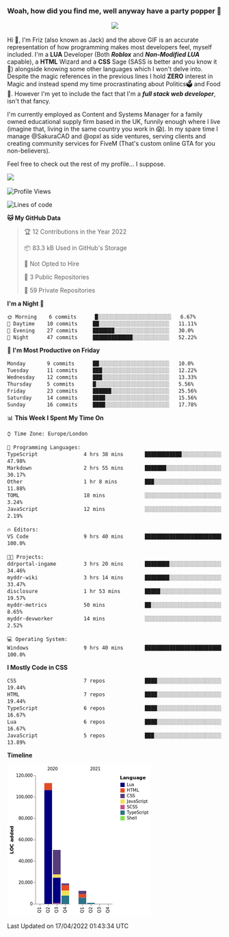 ### Woah, how did you find me, well anyway have a party popper 🎉

<p align="center">
  <img  src="https://66.media.tumblr.com/d2766024a15e8c140bf20f314664eed2/d1615166bf58615c-d8/s400x600/aabc473a64edc43599d5345fd1e9e792d66ecc48.gifv">
</p>

Hi :wave:, I'm Friz (also known as Jack) and the above GIF is an accurate representation of how programming makes most developers feel, myself included. I'm a **LUA** Developer (Both ***Roblox*** and ***Non-Modified LUA*** capable), a **HTML** Wizard and a **CSS** Sage (SASS is better and you know it :pray:) alongside knowing some other languages which I won't delve into. Despite the magic references in the previous lines I hold **ZERO** interest in Magic and instead spend my time procrastinating about Politics🗳️ and Food🍔. However I'm yet to include the fact that I'm a ***full stack web developer***, isn't that fancy.

I'm currently employed as Content and Systems Manager for a family owned educational supply firm based in the UK, funnily enough where I live (imagine that, living in the same country you work in 😱). In my spare time I manage @SakuraCAD and @opxl as side ventures, serving clients and creating community services for FiveM (That's custom online GTA for you non-believers).

Feel free to check out the rest of my profile... I suppose.

<a href="https://github.com/anuraghazra/github-readme-stats">
  <img  src="https://github-readme-stats.vercel.app/api?username=JackOPXL&count_private=true&show_icons=true&theme=tokyonight" />
</a>



<!--START_SECTION:waka-->
![Profile Views](http://img.shields.io/badge/Profile%20Views-0-blue)

![Lines of code](https://img.shields.io/badge/From%20Hello%20World%20I%27ve%20Written-190%20Thousand%20lines%20of%20code-blue)

**🐱 My GitHub Data** 

> 🏆 12 Contributions in the Year 2022
 > 
> 📦 83.3 kB Used in GitHub's Storage 
 > 
> 🚫 Not Opted to Hire
 > 
> 📜 3 Public Repositories 
 > 
> 🔑 59 Private Repositories  
 > 
**I'm a Night 🦉** 

```text
🌞 Morning    6 commits      █░░░░░░░░░░░░░░░░░░░░░░░░   6.67% 
🌆 Daytime    10 commits     ██░░░░░░░░░░░░░░░░░░░░░░░   11.11% 
🌃 Evening    27 commits     ███████░░░░░░░░░░░░░░░░░░   30.0% 
🌙 Night      47 commits     █████████████░░░░░░░░░░░░   52.22%

```
📅 **I'm Most Productive on Friday** 

```text
Monday       9 commits      ██░░░░░░░░░░░░░░░░░░░░░░░   10.0% 
Tuesday      11 commits     ███░░░░░░░░░░░░░░░░░░░░░░   12.22% 
Wednesday    12 commits     ███░░░░░░░░░░░░░░░░░░░░░░   13.33% 
Thursday     5 commits      █░░░░░░░░░░░░░░░░░░░░░░░░   5.56% 
Friday       23 commits     ██████░░░░░░░░░░░░░░░░░░░   25.56% 
Saturday     14 commits     ████░░░░░░░░░░░░░░░░░░░░░   15.56% 
Sunday       16 commits     ████░░░░░░░░░░░░░░░░░░░░░   17.78%

```


📊 **This Week I Spent My Time On** 

```text
⌚︎ Time Zone: Europe/London

💬 Programming Languages: 
TypeScript               4 hrs 38 mins       ████████████░░░░░░░░░░░░░   47.98% 
Markdown                 2 hrs 55 mins       ███████░░░░░░░░░░░░░░░░░░   30.17% 
Other                    1 hr 8 mins         ███░░░░░░░░░░░░░░░░░░░░░░   11.88% 
TOML                     18 mins             ░░░░░░░░░░░░░░░░░░░░░░░░░   3.24% 
JavaScript               12 mins             ░░░░░░░░░░░░░░░░░░░░░░░░░   2.19%

🔥 Editors: 
VS Code                  9 hrs 40 mins       █████████████████████████   100.0%

🐱‍💻 Projects: 
ddrportal-ingame         3 hrs 20 mins       ████████░░░░░░░░░░░░░░░░░   34.46% 
myddr-wiki               3 hrs 14 mins       ████████░░░░░░░░░░░░░░░░░   33.47% 
disclosure               1 hr 53 mins        █████░░░░░░░░░░░░░░░░░░░░   19.57% 
myddr-metrics            50 mins             ██░░░░░░░░░░░░░░░░░░░░░░░   8.65% 
myddr-devworker          14 mins             ░░░░░░░░░░░░░░░░░░░░░░░░░   2.52%

💻 Operating System: 
Windows                  9 hrs 40 mins       █████████████████████████   100.0%

```

**I Mostly Code in CSS** 

```text
CSS                      7 repos             ████░░░░░░░░░░░░░░░░░░░░░   19.44% 
HTML                     7 repos             ████░░░░░░░░░░░░░░░░░░░░░   19.44% 
TypeScript               6 repos             ████░░░░░░░░░░░░░░░░░░░░░   16.67% 
Lua                      6 repos             ████░░░░░░░░░░░░░░░░░░░░░   16.67% 
JavaScript               5 repos             ███░░░░░░░░░░░░░░░░░░░░░░   13.89%

```


**Timeline**

![Chart not found](https://raw.githubusercontent.com/JackOPXL/JackOPXL/master/charts/bar_graph.png) 


 Last Updated on 17/04/2022 01:43:34 UTC
<!--END_SECTION:waka-->

